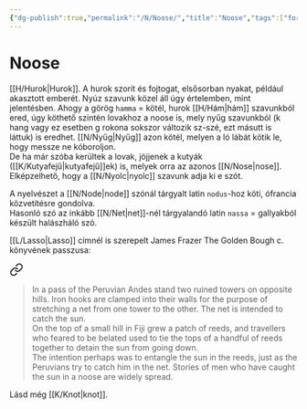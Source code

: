 ```yaml
---
{"dg-publish":true,"permalink":"/N/Noose/","title":"Noose","tags":["formatted🟢","containstransclusions"],"created":"2023-10-15T09:23","updated":"2023-10-16T07:04"}
---
```



# Noose



[[H/Hurok\|Hurok]]. A hurok szorít és fojtogat, elsősorban nyakat, például akasztott emberét. Nyúz szavunk közel áll úgy értelemben, mint jelentésben. Ahogy a görög `hamma` = kötél, hurok [[H/Hám\|hám]] szavunkból ered, úgy köthető szintén lovakhoz a noose is, mely nyűg szavunkból (k hang vagy ez esetben g rokona sokszor változik sz-szé, ezt másutt is láttuk) is eredhet. [[N/Nyűg\|Nyűg]] azon kötél, melyen a ló lábát kötik le, hogy messze ne kóboroljon.  
De ha már szóba kerültek a lovak, jöjjenek a kutyák ([[K/Kutyafejű\|kutyafejű]]ek) is, melyek orra az azonos [[N/Nose\|nose]].  Elképzelhető, hogy a [[N/Nyolc\|nyolc]] szavunk adja ki e szót.  

A nyelvészet a [[N/Node\|node]] szónál tárgyalt latin `nodus`-hoz köti, ófrancia közvetítésre gondolva.  
Hasonló szó az inkább [[N/Net\|net]]-nél tárgyalandó latin `nassa` = gallyakból készült halászháló szó.  

[[L/Lasso\|Lasso]] címnél is szerepelt James Frazer The Golden Bough c. könyvének passzusa:  

<div class="transclusion internal-embed is-loaded"><a class="markdown-embed-link" href="/l/lasso/#fznwmr" aria-label="Open link"><svg xmlns="http://www.w3.org/2000/svg" width="24" height="24" viewBox="0 0 24 24" fill="none" stroke="currentColor" stroke-width="2" stroke-linecap="round" stroke-linejoin="round" class="svg-icon lucide-link"><path d="M10 13a5 5 0 0 0 7.54.54l3-3a5 5 0 0 0-7.07-7.07l-1.72 1.71"></path><path d="M14 11a5 5 0 0 0-7.54-.54l-3 3a5 5 0 0 0 7.07 7.07l1.71-1.71"></path></svg></a><div class="markdown-embed">



> In a pass of the Peruvian Andes stand two ruined towers on opposite hills. Iron hooks are clamped into their walls for the purpose of stretching a net from one tower to the other. The net is intended to catch the sun.  
> On the top of a small hill in Fiji grew a patch of reeds, and travellers who feared to be belated used to tie the tops of a handful of reeds together to detain the sun from going down.  
> The intention perhaps was to entangle the sun in the reeds, just as the Peruvians try to catch him in the net. Stories of men who have caught the sun in a noose are widely spread.  


</div></div>


Lásd még [[K/Knot\|knot]].  